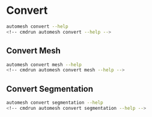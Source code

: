 # Convert

```sh
automesh convert --help
<!-- cmdrun automesh convert --help -->
```

## Convert Mesh

```sh
automesh convert mesh --help
<!-- cmdrun automesh convert mesh --help -->
```

## Convert Segmentation

```sh
automesh convert segmentation --help
<!-- cmdrun automesh convert segmentation --help -->
```
